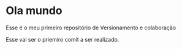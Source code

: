 # Ola mundo
Esse é o meu primeiro repositório de Versionamento e colaboração

Esse vai ser o priemiro comit a ser realizado.
